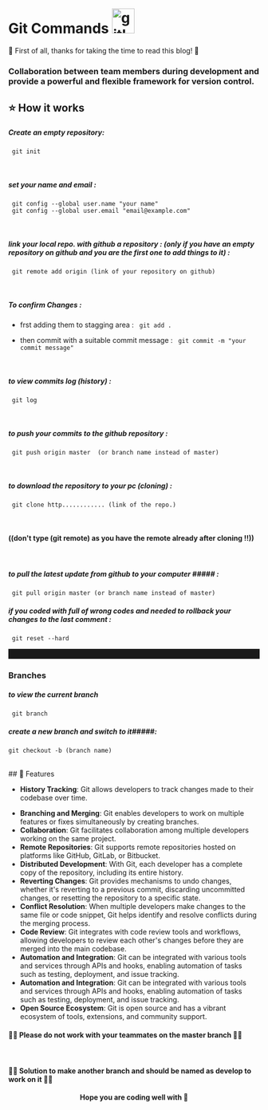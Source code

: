
# Git Commands <img width='45' height='50' src='https://git-scm.com/images/logos/downloads/Git-Icon-1788C.png' alt='gitImage'> 


🎉 First of all, thanks for taking the time to read this blog! 🎉


### Collaboration between team members during development and provide a powerful and flexible framework for version control.

## ⭐ How it works

##### Create an empty repository:

`` git init`` 

<br />

##### set your name and email :
`` git config --global user.name "your name"`` 
<br />
`` git config --global user.email "email@example.com"`` 

<br />

##### link your local repo. with github a repository : (only if you have an empty repository on github and you are the first one to add things to it) :
`` git remote add origin (link of your repository on github)`` 

<br />

##### To confirm Changes :
- frst adding them to stagging area :
  `` git add .`` 
  
- then commit with a suitable commit message :
`` git commit -m "your commit message"`` 

<br />

##### to view commits log (history)  :
`` git log`` 

<br />

##### to push your commits to the github repository :
`` git push origin master  (or branch name instead of master)`` 

<br />

##### to download the repository to your pc (cloning) :
`` git clone http............ (link of the repo.)`` 


<br />

#### ((don't type (git remote) as you have the remote already after cloning !!))

<br />

##### to pull the latest update from github to your computer ##### :
`` git pull origin master (or branch name instead of master)`` 
<br />

##### if you coded with full of wrong codes and needed to rollback your changes to the last comment :
`` git reset --hard`` 
<br />

<hr style='height:20px;color:grey;'>

### Branches 
 
#####  to view the current branch #####
`` git branch`` 


##### create a new branch and switch to it#####:
`` git checkout -b (branch name) `` 

<br />
## 🎨 Features

- **History Tracking**: Git allows developers to track changes made to their codebase over time.
* **Branching and Merging**: Git enables developers to work on multiple features or fixes simultaneously by creating branches.
* **Collaboration**: Git facilitates collaboration among multiple developers working on the same project.
* **Remote Repositories**: Git supports remote repositories hosted on platforms like GitHub, GitLab, or Bitbucket.
* **Distributed Development**: With Git, each developer has a complete copy of the repository, including its entire history.
* **Reverting Changes**: Git provides mechanisms to undo changes, whether it's reverting to a previous commit, discarding uncommitted changes, or resetting the repository to a specific state.
* **Conflict Resolution**: When multiple developers make changes to the same file or code snippet, Git helps identify and resolve conflicts during the merging process.
* **Code Review**: Git integrates with code review tools and workflows, allowing developers to review each other's changes before they are merged into the main codebase.
* **Automation and Integration**: Git can be integrated with various tools and services through APIs and hooks, enabling automation of tasks such as testing, deployment, and issue tracking.
* **Automation and Integration**: Git can be integrated with various tools and services through APIs and hooks, enabling automation of tasks such as testing, deployment, and issue tracking.
* **Open Source Ecosystem**: Git is open source and has a vibrant ecosystem of tools, extensions, and community support.

#### 🔴🔴 Please do not work with your teammates on the master branch 🔴🔴

<br />

#### 🔘🔘 Solution to make another branch and should be named as develop to work on it 🔘🔘


<h4 style='text-align:center'>  Hope you are coding well with 🖤 </h4>



